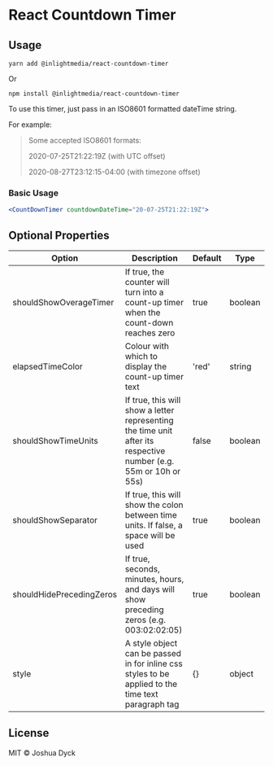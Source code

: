 # React Countdown Timer

## Usage

`yarn add @inlightmedia/react-countdown-timer`

Or

`npm install @inlightmedia/react-countdown-timer`

To use this timer, just pass in an ISO8601 formatted dateTime string.

For example:
> Some accepted ISO8601 formats:
>
> 2020-07-25T21:22:19Z (with UTC offset)
>
> 2020-08-27T23:12:15-04:00 (with timezone offset)

### Basic Usage

```jsx
<CountDownTimer countdownDateTime="20-07-25T21:22:19Z">
```

## Optional Properties

| Option                   | Description             | Default | Type |
|--------------------------|-------------------------|---------------|------|
| shouldShowOverageTimer   | If true, the counter will turn into a count-up timer when the count-down reaches zero   | true | boolean |
| elapsedTimeColor         | Colour with which to display the count-up timer text  | 'red' | string |
| shouldShowTimeUnits      | If true, this will show a letter representing the time unit after its respective number (e.g. 55m or 10h or 55s) | false | boolean |
| shouldShowSeparator      | If true, this will show the colon between time units. If false, a space will be used | true | boolean |
| shouldHidePrecedingZeros | If true, seconds, minutes, hours, and days will show preceding zeros (e.g. 003:02:02:05) | true | boolean |
| style                    | A style object can be passed in for inline css styles to be applied to the time text paragraph tag | {} | object |

## License

MIT © Joshua Dyck

